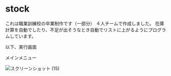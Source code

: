# stock
これは職業訓練校の卒業制作です（一部分）
４人チームで作成しました。
在庫計算を自動でしたり、不足が出そうなとき自動でリストに上がるようにプログラムしています。

以下、実行画面


メインメニュー

![スクリーンショット (15)](https://user-images.githubusercontent.com/99628818/153808415-e9cb7fcf-f231-4d77-884c-bc8becd4e057.png)

